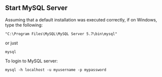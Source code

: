 ## Start MySQL Server
Assuming that a default installation was executed correctly, if on Windows, type the following:
```
"C:\Program Files\MySQL\MySQL Server 5.7\bin\mysql"
```
or just
```
mysql
```
To login to MySQL server:
```
mysql -h localhost -u myusername -p mypassword
```
